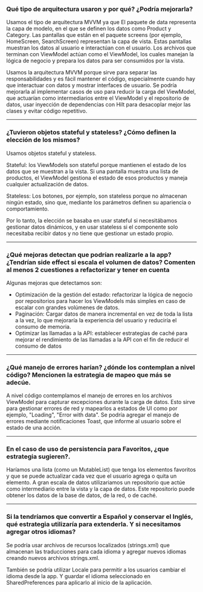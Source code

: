 ### Qué tipo de arquitectura usaron y por qué? ¿Podría mejorarla?

Usamos el tipo de arquitectura MVVM ya que
El paquete de data representa la capa de modelo, en el que se definen los datos como Product y Category. 
Las pantallas que están en el paquete screens (por ejemplo, HomeScreen, SearchScreen) representan la capa de vista. Estas pantallas muestran los datos al usuario e interactúan con el usuario.
Los archivos que terminan con ViewModel actúan como el ViewModel, los cuales manejan la lógica de negocio y prepara los datos para ser consumidos por la vista.

Usamos la arquitectura MVVM porque sirve para separar las responsabilidades y es fácil mantener el código, especialmente cuando hay que interactuar con datos y mostrar interfaces de usuario. 
Se podría mejorarla al implementar casos de uso para reducir la carga del ViewModel, que actuarían como intermediarios entre el ViewModel y el repositorio de datos, usar inyección de dependencias con Hilt para desacoplar mejor las clases y evitar código repetitivo. 

---

### ¿Tuvieron objetos stateful y stateless? ¿Cómo definen la elección de los mismos?

Usamos objetos stateful y stateless. 

Stateful: los ViewModels son stateful porque mantienen el estado de los datos que se muestran a la vista. Si una pantalla muestra una lista de productos, el ViewModel gestiona el estado de esos productos y maneja cualquier actualización de datos.

Stateless: Los botones, por ejemplo, son stateless porque no almacenan ningún estado, sino que, mediante los parámetros definen su apariencia o comportamiento.

Por lo tanto, la elección se basaba en usar stateful si necesitábamos gestionar datos dinámicos, y en usar stateless si el componente solo necesitaba recibir datos y no tiene que gestionar un estado propio.

---

### ¿Qué mejoras detectan que podrían realizarle a la app? ¿Tendrían side effect si escala el volumen de datos? Comenten al menos 2 cuestiones a refactorizar y tener en cuenta

Algunas mejoras que detectamos son: 
- Optimización de la gestión del estado: refactorizar la lógica de negocio por repositorios para hacer los ViewModels más simples en caso de escalar con grandes volúmenes de datos.
- Paginación: Cargar datos de manera incremental en vez de toda la lista a la vez, lo que mejoraría la experiencia del usuario y reduciría el consumo de memoria.
- Optimizar las llamadas a la API: establecer estrategias de caché para mejorar el rendimiento de las llamadas a la API con el fin de reducir el consumo de datos

---

### ¿Qué manejo de errores harían? ¿dónde los contemplan a nivel código? Mencionen la estrategia de mapeo que más se adecúe. 

A nivel código contemplamos el manejo de errores en los archivos ViewModel para capturar excepciones durante la carga de datos. Esto sirve para gestionar errores de red y mapearlos a estados de UI  como por ejemplo, "Loading", "Error with data".
Se podría agregar el manejo de errores mediante notificaciones Toast, que informe al usuario sobre el estado de una acción.


---

### En el caso de uso de persistencia para Favoritos, ¿que estrategia sugieren?. 

Haríamos una lista  (como un MutableList) que tenga los elementos favoritos y que se puede actualizar cada vez que el usuario agrega o quita un elemento.
A gran escala de datos utilizariamos un repositorio que actúe como intermediario entre la vista y la capa de datos. Este repositorio puede obtener los datos de la base de datos, de la red, o de caché.

---

### Si la tendríamos que convertir a Español y conservar el Inglés, qué estrategia utilizaría para extenderla. Y si necesitamos agregar otros idiomas?

Se podría usar archivos de recursos localizados (strings.xml) que almacenan las traducciones para cada idioma y agregar nuevos idiomas creando nuevos archivos strings.xml.

También se podría utilizar Locale para permitir a los usuarios cambiar el idioma desde la app. Y guardar el idioma seleccionado en SharedPreferences para aplicarlo al inicio de la aplicación.
